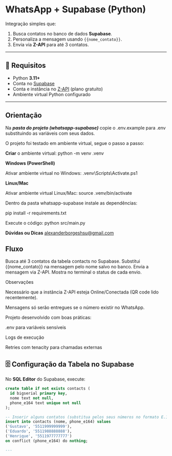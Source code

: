# WhatsApp + Supabase (Python)

Integração simples que:
1. Busca contatos no banco de dados **Supabase**.
2. Personaliza a mensagem usando `{{nome_contato}}`.
3. Envia via **Z-API** para até 3 contatos.

---

## 📌 Requisitos
- Python **3.11+**
- Conta no [Supabase](https://supabase.com)
- Conta e instância no [Z-API](https://z-api.io) (plano gratuito)
- Ambiente virtual Python configurado

---

## Orientação

Na ***pasta do projeto (whatsapp-supabase)*** copie o .env.example para .env substituindo as variáveis com seus dados.

O projeto foi testado em ambiente virtual, segue o passo a passo:

**Criar** o ambiente virtual: python -m venv .venv

**Windows (PowerShell)**

Ativar ambiente virtual no Windows: .venv\Scripts\Activate.ps1

**Linux/Mac**

Ativar ambiente virtual Linux/Mac: source .venv/bin/activate

Dentro da pasta whatsapp-supabase instale as dependências:

pip install -r requirements.txt

Execute o código:
python src/main.py

**Dúvidas ou Dicas** alexanderborgeshsu@gmail.com

## Fluxo

Busca até 3 contatos da tabela contacts no Supabase.
Substitui {{nome_contato}} na mensagem pelo nome salvo no banco.
Envia a mensagem via Z-API.
Mostra no terminal o status de cada envio.

Observações

Necessário que a instância Z-API esteja Online/Conectada (QR code lido recentemente).

Mensagens só serão entregues se o número existir no WhatsApp.

Projeto desenvolvido com boas práticas:

.env para variáveis sensíveis

Logs de execução

Retries com tenacity para chamadas externas

## 🗄️ Configuração da Tabela no Supabase

No **SQL Editor** do Supabase, execute:

```sql
create table if not exists contacts (
  id bigserial primary key,
  nome text not null,
  phone_e164 text unique not null
);

-- Inserir alguns contatos (substitua pelos seus números no formato E.164)
insert into contacts (nome, phone_e164) values
('Gustavo', '5511999999999'),
('Eduardo', '5511988888888'),
('Henrique', '5511977777777')
on conflict (phone_e164) do nothing;

---

